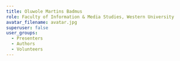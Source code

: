 ```yaml
---
title: Oluwole Martins Badmus
role: Faculty of Information & Media Studies, Western University
avatar_filename: avatar.jpg
superuser: false
user_groups:
  - Presenters
  - Authors
  - Volunteers
---
```

